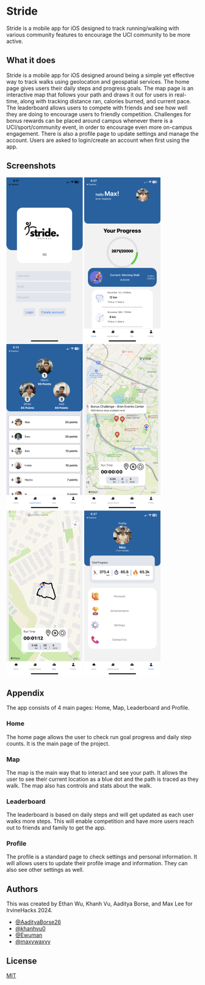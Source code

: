 
# Stride

Stride is a mobile app for iOS designed to track running/walking with various community features to encourage the UCI community to be more active.


## What it does

Stride is a mobile app for iOS designed around being a simple yet effective way to track walks using geolocation and geospatial services. The home page gives users their daily steps and progress goals. The map page is an interactive map that follows your path and draws it out for users in real-time, along with tracking distance ran, calories burned, and current pace. The leaderboard allows users to compete with friends and see how well they are doing to encourage users to friendly competition. Challenges for bonus rewards can be placed around campus whenever there is a UCI/sport/community event, in order to encourage even more on-campus engagement. There is also a profile page to update settings and manage the account. Users are asked to login/create an account when first using the app. 


## Screenshots
<img src="https://github.com/khanhvu0/IrvineHacks24/blob/dev2/A5A9743B-0E38-4BE8-A75A-78DF9C2AD611.png" width="200"> <img src="https://github.com/khanhvu0/IrvineHacks24/blob/dev2/005C770A-C76A-48BF-B99B-33BF5D17DFCA.png" width="200"> <img src="https://github.com/khanhvu0/IrvineHacks24/blob/dev2/2E7165BC-9FF5-4718-A7C4-927AF79474A4.png" width="200"> <img src="https://github.com/khanhvu0/IrvineHacks24/blob/dev2/BC505A6F-73D7-4434-915A-5373AA3F7EE1.png" width="200"> <img src="https://github.com/khanhvu0/IrvineHacks24/blob/dev2/05EBE779-AECF-4095-AAAB-21885BDB02C3.png" width="200"> <img src="https://github.com/khanhvu0/IrvineHacks24/blob/dev2/A930BF17-A58C-4509-A380-1D845C386478.png" width="200">


## Appendix

The app consists of 4 main pages: Home, Map, Leaderboard and Profile.

### Home

The home page allows the user to check run goal progress and daily step counts. It is the main page of the project.

### Map

The map is the main way that to interact and see your path. It allows the user to see their current location as a blue dot and the path is traced as they walk. The map also has controls and stats about the walk.

### Leaderboard

The leaderboard is based on daily steps and will get updated as each user walks more steps. This will enable competition and have more users reach out to friends and family to get the app.

### Profile

The profile is a standard page to check settings and personal information. It will allows users to update their profile image and information. They can also see other settings as well.


## Authors

This was created by Ethan Wu, Khanh Vu, Aaditya Borse, and Max Lee for IrvineHacks 2024.

- [@AadityaBorse26](https://github.com/AadityaBorse26)
- [@khanhvu0](https://github.com/khanhvu0)
- [@Ewuman](https://github.com/Ewuman)
- [@maxywaxyy](https://github.com/maxywaxyy)



## License

[MIT](https://choosealicense.com/licenses/mit/)

